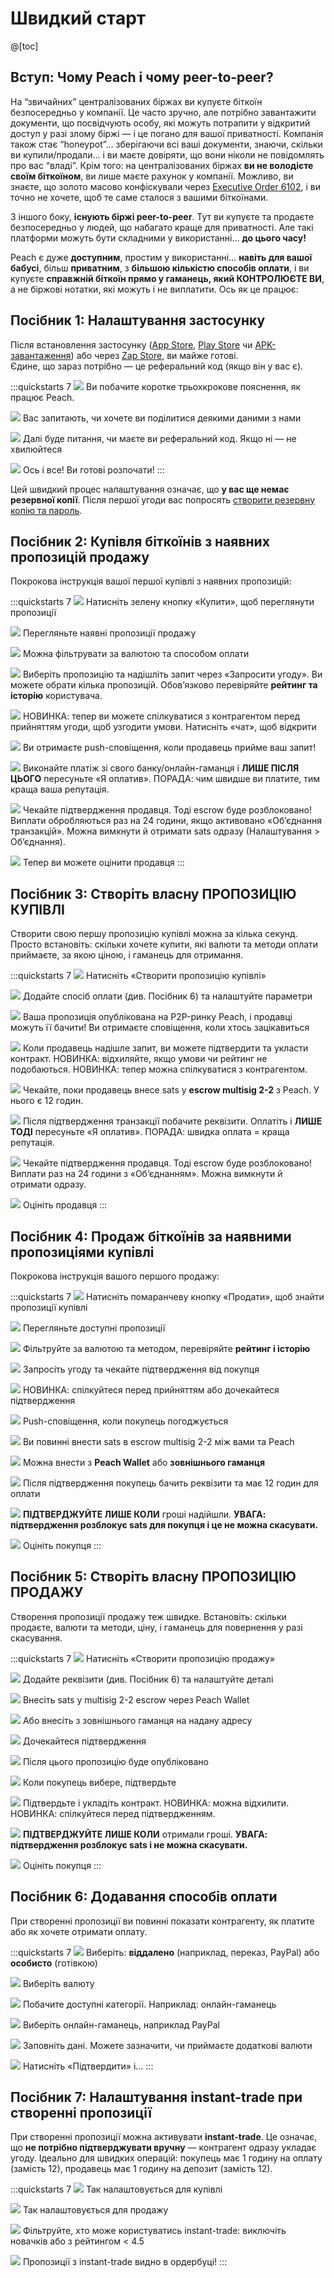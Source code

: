 # Швидкий старт

@[toc]

## Вступ: Чому Peach і чому peer-to-peer?

На “звичайних” централізованих біржах ви купуєте біткоїн безпосередньо у компанії. Це часто зручно, але потрібно завантажити документи, що посвідчують особу, які можуть потрапити у відкритий доступ у разі злому біржі — і це погано для вашої приватності. Компанія також стає “honeypot”… зберігаючи всі ваші документи, знаючи, скільки ви купили/продали… і ви маєте довіряти, що вони ніколи не повідомлять про вас “владі”. Крім того: на централізованих біржах **ви не володієте своїм біткоїном**, ви лише маєте рахунок у компанії. Можливо, ви знаєте, що золото масово конфіскували через [Executive Order 6102](https://river.com/learn/terms/e/executive-order-6102/), і ви точно не хочете, щоб те саме сталося з вашими біткоїнами.  

З іншого боку, **існують біржі peer-to-peer**. Тут ви купуєте та продаєте безпосередньо у людей, що набагато краще для приватності. Але такі платформи можуть бути складними у використанні… **до цього часу!**

Peach є дуже **доступним**, простим у використанні… **навіть для вашої бабусі**, більш **приватним**, з **більшою кількістю способів оплати**, і ви купуєте **справжній біткоїн прямо у гаманець, який КОНТРОЛЮЄТЕ ВИ**, а не біржові нотатки, які можуть і не виплатити. Ось як це працює:

## Посібник 1: Налаштування застосунку

Після встановлення застосунку ([App Store]($iosUrl$), [Play Store]($androidUrl$) чи [APK-завантаження](/apk/)) або через [Zap Store](https://zapstore.dev/), ви майже готові.  
Єдине, що зараз потрібно — це реферальний код (якщо він у вас є).

:::quickstarts 7
![](/img/faq/quickstart/onboarding/created.png)
Ви побачите коротке трьохкрокове пояснення, як працює Peach.

![](/img/faq/quickstart/onboarding/1.png)
Вас запитають, чи хочете ви поділитися деякими даними з нами

![](/img/faq/quickstart/onboarding/new.png)
Далі буде питання, чи маєте ви реферальний код. Якщо ні — не хвилюйтеся

![](/img/faq/quickstart/onboarding/usage-data.png)
Ось і все! Ви готові розпочати!
:::

Цей швидкий процес налаштування означає, що **у вас ще немає резервної копії**. Після першої угоди вас попросять [створити резервну копію та пароль](/faq/account/#how-should-i-store-my-backup).

## Посібник 2: Купівля біткоїнів з наявних пропозицій продажу

Покрокова інструкція вашої першої купівлі з наявних пропозицій:

:::quickstarts 7
![](/img/faq/quickstart/069-screenshots/00-homepage.png)
Натисніть зелену кнопку «Купити», щоб переглянути пропозиції

![](/img/faq/quickstart/069-screenshots/buy-accept/02-browse.png)
Перегляньте наявні пропозиції продажу

![](/img/faq/quickstart/069-screenshots/buy-accept/03-filter.png)
Можна фільтрувати за валютою та способом оплати

![](/img/faq/quickstart/069-screenshots/buy-accept/04-request-trade.png)
Виберіть пропозицію та надішліть запит через «Запросити угоду». Ви можете обрати кілька пропозицій. Обов’язково перевіряйте **рейтинг та історію** користувача.

![](/img/faq/quickstart/069-screenshots/buy-accept/04a-chat.png)
НОВИНКА: тепер ви можете спілкуватися з контрагентом перед прийняттям угоди, щоб узгодити умови. Натисніть «чат», щоб відкрити

![](/img/faq/quickstart/069-screenshots/buy-accept/04b-notification.png)
Ви отримаєте push-сповіщення, коли продавець прийме ваш запит!

![](/img/faq/quickstart/069-screenshots/buy-accept/05-confirm-payment.png)
Виконайте платіж зі свого банку/онлайн-гаманця і **ЛИШЕ ПІСЛЯ ЦЬОГО** пересуньте «Я оплатив». ПОРАДА: чим швидше ви платите, тим краща ваша репутація. 

![](/img/faq/quickstart/069-screenshots/buy-accept/06-wait-payout.png)
Чекайте підтвердження продавця. Тоді escrow буде розблоковано! Виплати обробляються раз на 24 години, якщо активовано «Об’єднання транзакцій». Можна вимкнути й отримати sats одразу (Налаштування > Об’єднання). 

![](/img/faq/quickstart/069-screenshots/buy-accept/07-rate.png)
Тепер ви можете оцінити продавця
:::

## Посібник 3: Створіть власну ПРОПОЗИЦІЮ КУПІВЛІ

Створити свою першу пропозицію купівлі можна за кілька секунд. Просто встановіть: скільки хочете купити, які валюти та методи оплати приймаєте, за якою ціною, і гаманець для отримання. 

:::quickstarts 7
![](/img/faq/quickstart/069-screenshots/00-homepage.png)
Натисніть «Створити пропозицію купівлі»

![](/img/faq/quickstart/069-screenshots/buy-offer/01-create-offer.png)
Додайте спосіб оплати (див. Посібник 6) та налаштуйте параметри

![](/img/faq/quickstart/069-screenshots/buy-offer/01a-published.png)
Ваша пропозиція опублікована на P2P-ринку Peach, і продавці можуть її бачити! Ви отримаєте сповіщення, коли хтось зацікавиться  

![](/img/faq/quickstart/069-screenshots/buy-offer/04-confirm-trade-request.png)
Коли продавець надішле запит, ви можете підтвердити та укласти контракт. НОВИНКА: відхиляйте, якщо умови чи рейтинг не подобаються. НОВИНКА: тепер можна спілкуватися з контрагентом.

![](/img/faq/quickstart/069-screenshots/buy-offer/05-wait-escrow.png)
Чекайте, поки продавець внесе sats у **escrow multisig 2-2** з Peach. У нього є 12 годин. 

![](/img/faq/quickstart/069-screenshots/buy-offer/06-confirm-payment.png)
Після підтвердження транзакції побачите реквізити. Оплатіть і **ЛИШЕ ТОДІ** пересуньте «Я оплатив». ПОРАДА: швидка оплата = краща репутація. 

![](/img/faq/quickstart/069-screenshots/buy-offer/07-wait-payout.png)
Чекайте підтвердження продавця. Тоді escrow буде розблоковано! Виплати раз на 24 години з «Об’єднанням». Можна вимкнути й отримати одразу. 

![](/img/faq/quickstart/069-screenshots/buy-accept/07-rate.png)
Оцініть продавця
:::

## Посібник 4: Продаж біткоїнів за наявними пропозиціями купівлі

Покрокова інструкція вашого першого продажу:

:::quickstarts 7
![](/img/faq/quickstart/069-screenshots/00-homepage.png)
Натисніть помаранчеву кнопку «Продати», щоб знайти пропозиції купівлі

![](/img/faq/quickstart/069-screenshots/sell-accept/01-browse-offers.png)
Перегляньте доступні пропозиції

![](/img/faq/quickstart/069-screenshots/sell-accept/02-filter-offers.png)
Фільтруйте за валютою та методом, перевіряйте **рейтинг і історію**

![](/img/faq/quickstart/069-screenshots/sell-accept/03-request-trade.png)
Запросіть угоду та чекайте підтвердження від покупця

![](/img/faq/quickstart/069-screenshots/sell-accept/04-chat-trade.png)
НОВИНКА: спілкуйтеся перед прийняттям або дочекайтеся підтвердження

![](/img/faq/quickstart/069-screenshots/sell-accept/04a-notification.png)
Push-сповіщення, коли покупець погоджується

![](/img/faq/quickstart/069-screenshots/sell-accept/05-create-escrow.png)
Ви повинні внести sats в escrow multisig 2-2 між вами та Peach

![](/img/faq/quickstart/069-screenshots/sell-accept/06-create-escrow.png)
Можна внести з **Peach Wallet** або **зовнішнього гаманця**

![](/img/faq/quickstart/069-screenshots/sell-accept/06a-funded.png)
Після підтвердження покупець бачить реквізити та має 12 годин для оплати

![](/img/faq/quickstart/069-screenshots/sell-accept/07-confirm-payment.png)
**ПІДТВЕРДЖУЙТЕ ЛИШЕ КОЛИ** гроші надійшли. **УВАГА: підтвердження розблокує sats для покупця і це не можна скасувати.** 

![](/img/faq/quickstart/069-screenshots/sell-accept/08-rate-user.png)
Оцініть покупця
:::

## Посібник 5: Створіть власну ПРОПОЗИЦІЮ ПРОДАЖУ

Створення пропозиції продажу теж швидке. Встановіть: скільки продаєте, валюти та методи, ціну, і гаманець для повернення у разі скасування. 

:::quickstarts 7
![](/img/faq/quickstart/069-screenshots/00-homepage.png)
Натисніть «Створити пропозицію продажу»

![](/img/faq/quickstart/069-screenshots/sell-offer/02-set-offer-details.png)
Додайте реквізити (див. Посібник 6) та налаштуйте деталі

![](/img/faq/quickstart/069-screenshots/sell-offer/03-fund-from-peach.png)
Внесіть sats у multisig 2-2 escrow через Peach Wallet

![](/img/faq/quickstart/069-screenshots/sell-offer/04-fund-from-external.png)
Або внесіть з зовнішнього гаманця на надану адресу

![](/img/faq/quickstart/069-screenshots/sell-offer/05-confirm-escrow-tx.png)
Дочекайтеся підтвердження

![](/img/faq/quickstart/069-screenshots/sell-offer/06-offer-published.png)
Після цього пропозицію буде опубліковано

![](/img/faq/quickstart/069-screenshots/sell-offer/07-accept-trade-request.png)
Коли покупець вибере, підтвердьте

![](/img/faq/quickstart/069-screenshots/sell-offer/08-accept-trade-request.png)
Підтвердьте і укладіть контракт. НОВИНКА: можна відхилити. НОВИНКА: спілкуйтеся перед підтвердженням.

![](/img/faq/quickstart/069-screenshots/sell-offer/09-confirm-received-payment.png)
**ПІДТВЕРДЖУЙТЕ ЛИШЕ КОЛИ** отримали гроші. **УВАГА: підтвердження розблокує sats і не можна скасувати.**

![](/img/faq/quickstart/069-screenshots/sell-offer/10-rate-user.png)
Оцініть покупця
:::

## Посібник 6: Додавання способів оплати

При створенні пропозиції ви повинні показати контрагенту, як платите або як хочете отримати оплату.

:::quickstarts 7
![](/img/faq/quickstart/add-payment-method/AddPM01.png)
Виберіть: **віддалено** (наприклад, переказ, PayPal) або **особисто** (готівкою)

![](/img/faq/quickstart/add-payment-method/AddPM02.png)
Виберіть валюту

![](/img/faq/quickstart/add-payment-method/AddPM03.png)
Побачите доступні категорії. Наприклад: онлайн-гаманець

![](/img/faq/quickstart/add-payment-method/AddPM04.png)
Виберіть онлайн-гаманець, наприклад PayPal

![](/img/faq/quickstart/add-payment-method/AddPM05.png)
Заповніть дані. Можете зазначити, чи приймаєте додаткові валюти

![](/img/faq/quickstart/add-payment-method/AddPM06.png)
Натисніть «Підтвердити» і…
:::

## Посібник 7: Налаштування **instant-trade** при створенні пропозиції

При створенні пропозиції можна активувати **instant-trade**. Це означає, що **не потрібно підтверджувати вручну** — контрагент одразу укладає угоду. Ідеально для швидких операцій: покупець має 1 годину на оплату (замість 12), продавець має 1 годину на депозит (замість 12).

:::quickstarts 7
![](/img/faq/quickstart/069-screenshots/instant-trade/buy.png)
Так налаштовується для купівлі

![](/img/faq/quickstart/069-screenshots/instant-trade/sell.png)
Так налаштовується для продажу

![](/img/faq/quickstart/069-screenshots/instant-trade/filter-sell.png)
Фільтруйте, хто може користуватись instant-trade: виключіть новачків або з рейтингом < 4.5

![](/img/faq/quickstart/069-screenshots/instant-trade/book.png)
Пропозиції з instant-trade видно в ордербуці!
:::
